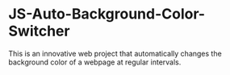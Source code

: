 # JS-Auto-Background-Color-Switcher
This is an innovative web project that automatically changes the background color of a webpage at regular intervals.
